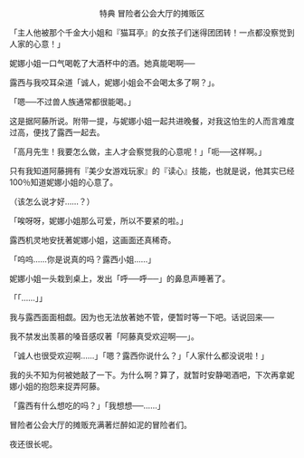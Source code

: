 <p align="center">特典 冒险者公会大厅的摊贩区</p>

「主人他被那个千金大小姐和『猫耳亭』的女孩子们迷得团团转！一点都没察觉到人家的心意！」

妮娜小姐一口气喝乾了大酒杯中的酒。她真能喝啊──

露西与我咬耳朵道「诚人，妮娜小姐会不会喝太多了啊？」。

「嗯──不过兽人族通常都很能喝。」

这是据阿藤所说。附带一提，与妮娜小姐一起共进晚餐，对我这怕生的人而言难度过高，便找了露西一起去。

「高月先生！我要怎么做，主人才会察觉我的心意呢！」「呃──这样啊。」

只有我知道阿藤拥有『美少女游戏玩家』的『读心』技能，也就是说，他其实已经100％知道妮娜小姐的心意了。

（该怎么说才好……？）

「唉呀呀，妮娜小姐那么可爱，所以不要紧的啦。」

露西机灵地安抚著妮娜小姐，这画面还真稀奇。

「呜呜……你是说真的吗？露西小姐……」

妮娜小姐一头栽到桌上，发出「呼──呼──」的鼻息声睡著了。

「「……」」

我与露西面面相觑。因为也无法放著她不管，便暂时等一下吧。话说回来──

我不禁发出羡慕的嗓音感叹著「阿藤真受欢迎啊──」。

「诚人也很受欢迎啊……」「嗯？露西你说什么？」「人家什么都没说啦！」

我的头不知为何被她敲了一下。为什么啊？算了，就暂时安静喝酒吧，下次再拿妮娜小姐的抱怨来捉弄阿藤。

「露西有什么想吃的吗？」「我想想──……」

冒险者公会大厅的摊贩充满著烂醉如泥的冒险者们。

夜还很长呢。

